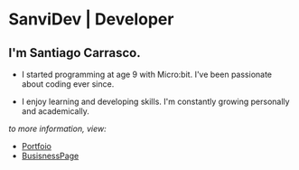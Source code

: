 # SanviDev | Developer

## I'm Santiago Carrasco. 

* I started programming at age 9 with Micro:bit. I've been passionate about coding ever since.

* I enjoy learning and developing skills. I'm constantly growing personally and academically.

*to more information, view:*

- [Portfoio](https://portafolio.sanvidev.com)
- [BusisnessPage](https://sanvidev.com)
